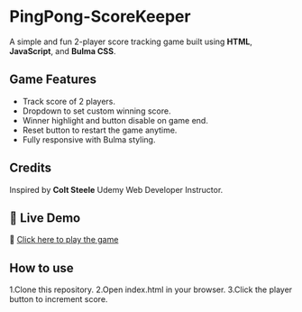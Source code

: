 # PingPong-ScoreKeeper
A simple and fun 2-player score tracking game built using **HTML**, **JavaScript**, and **Bulma CSS**.

## Game Features
- Track score of 2 players.
- Dropdown to set custom winning score.
- Winner highlight and button disable on game end.
- Reset button to restart the game anytime.
- Fully responsive with Bulma styling.
 
## Credits
Inspired by **Colt Steele** Udemy Web Developer Instructor.

## 🚀 Live Demo
🔗 [Click here to play the game](https://yourusername.github.io/your-repo-name)

## How to use
1.Clone this repository.
2.Open index.html in your browser.
3.Click the player button to increment score. 
